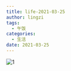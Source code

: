 ```yaml
---
title: life-2021-03-25
author: lingzi
tags:
  - 午饭
categories:
  - 生活
date: 2021-03-25
---
```


![1](./1.jpg)
